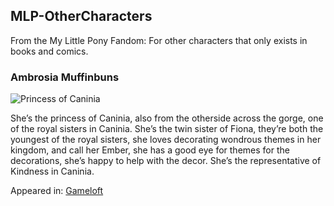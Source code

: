 ## MLP-OtherCharacters
From the My Little Pony Fandom: For other characters that only exists in books and comics.


### Ambrosia Muffinbuns
![Princess of Caninia](https://static.miraheze.org/mylittleponywiki/thumb/a/a0/ANNUAL2021_Amber.png/270px-ANNUAL2021_Amber.png)

She’s the princess of Caninia, also from the otherside across the gorge, one of the royal sisters in Caninia. She’s the twin sister of Fiona, they’re both the youngest of the royal sisters, she loves decorating wondrous themes in her kingdom, and call her Ember, she has a good eye for themes for the decorations, she’s happy to help with the decor. She’s the representative of Kindness in Caninia.

Appeared in:
[Gameloft](https://mlp-gameloft.fandom.com/wiki/Princess_Ambrosia_Muffinbuns#Character)
[]()
